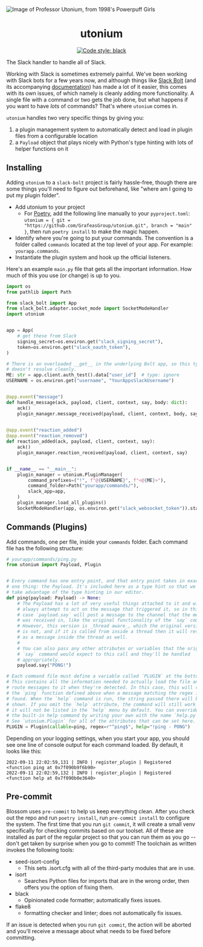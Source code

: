 ![Image of Professor Utonium, from 1998's Powerpuff Girls](https://i.imgur.com/1VsbPXJ.png)

<h1 align="center">utonium</h1>

<p align="center">
<a href="https://github.com/psf/black"><img alt="Code style: black" src="https://img.shields.io/badge/code%20style-black-000000.svg"></a>
</p>

The Slack handler to handle all of Slack.

Working with Slack is sometimes extremely painful. We've been working with Slack bots for a few years now, and although things like [Slack Bolt](https://github.com/SlackAPI/bolt-python) (and its accompanying [documentation](https://slack.dev/bolt-python/concepts)) has made a lot of it easier, this comes with its own issues, of which namely is cleanly adding more functionality. A single file with a command or two gets the job done, but what happens if you want to have _lots_ of commands? That's where `utonium` comes in.

`utonium` handles two very specific things by giving you:

1. a plugin management system to automatically detect and load in plugin files from a configurable location
2. a `Payload` object that plays nicely with Python's type hinting with lots of helper functions on it

## Installing

Adding `utonium` to a `slack-bolt` project is fairly hassle-free, though there are some things you'll need to figure out beforehand, like "where am I going to put my plugin folder".

- Add utonium to your project
  - For [Poetry](https://python-poetry.org/), add the following line manually to your `pyproject.toml`: `utonium = { git = "https://github.com/GrafeasGroup/utonium.git", branch = "main" }`, then run `poetry install` to make the magic happen.
- Identify where you're going to put your commands. The convention is a folder called `commands` located at the top level of your app. For example: `yourapp.commands`.
- Instantiate the plugin system and hook up the official listeners.

Here's an example `main.py` file that gets all the important information. How much of this you use (or change) is up to you.

```python
import os
from pathlib import Path

from slack_bolt import App
from slack_bolt.adapter.socket_mode import SocketModeHandler
import utonium


app = App(
    # get these from Slack
    signing_secret=os.environ.get("slack_signing_secret"),
    token=os.environ.get("slack_oauth_token"),
)

# There is an overloaded __get__ in the underlying Bolt app, so this type
# doesn't resolve cleanly.
ME: str = app.client.auth_test().data["user_id"]  # type: ignore
USERNAME = os.environ.get("username", "YourAppsSlackUsername")


@app.event("message")
def handle_message(ack, payload, client, context, say, body: dict):
    ack()
    plugin_manager.message_received(payload, client, context, body, say)

    
@app.event("reaction_added")
@app.event("reaction_removed")
def reaction_added(ack, payload, client, context, say):
    ack()
    plugin_manager.reaction_received(payload, client, context, say)


if __name__ == "__main__":
    plugin_manager = utonium.PluginManager(
        command_prefixes=("!", f"@{USERNAME}", f"<@{ME}>"),
        command_folder=Path("yourapp/commands/"),
        slack_app=app,
    )
    plugin_manager.load_all_plugins()
    SocketModeHandler(app, os.environ.get("slack_websocket_token")).start()
```

## Commands (Plugins)

Add commands, one per file, inside your `commands` folder. Each command file has the following structure:

```python
# yourapp/commands/ping.py
from utonium import Payload, Plugin


# Every command has one entry point, and that entry point takes in exactly
# one thing: the Payload. It's included here as a type hint so that we can
# take advantage of the type hinting in our editor.
def ping(payload: Payload) -> None:
    # The Payload has a lot of very useful things attached to it and will
    # always attempt to act on the message that triggered it, so in this
    # case `payload.say` will post a message to the channel that the message
    # was received in, like the original functionality of the `say` command.
    # However, this version is _thread aware_, which the original version
    # is not, and if it is called from inside a thread then it will respond
    # as a message inside the thread as well.
    #
    # You can also pass any other attributes or variables that the original
    # `say` command would expect to this call and they'll be handled
    # appropriately.
    payload.say("PONG!")

# Each command file must define a variable called `PLUGIN` at the bottom.
# This contains all the information needed to actually load the file and
# route messages to it when they're detected. In this case, this will run
# the `ping` function defined above when a message matching the regex is
# found. When the `help` command is run, the string passed there will be
# shown. If you omit the `help` attribute, the command will still work but
# it will not be listed in the `help` menu by default. You can override
# the built-in help command by writing your own with the name `help.py`.
# See `utonium.Plugin` for all of the attributes that can be set here.
PLUGIN = Plugin(callable=ping, regex=r"^ping$", help="!ping - PONG")
```

Depending on your logging settings, when you start your app, you should see one line of console output for each command loaded. By default, it looks like this:

```
2022-09-11 22:02:59,131 | INFO | register_plugin | Registered <function ping at 0x7f090b9f6b90>
2022-09-11 22:02:59,132 | INFO | register_plugin | Registered <function help at 0x7f090b0e3640>
```

## Pre-commit

Blossom uses `pre-commit` to help us keep everything clean. After you check out the repo and run `poetry install`, run `pre-commit install` to configure the system. The first time that you run `git commit`, it will create a small venv specifically for checking commits based on our toolset. All of these are installed as part of the regular project so that you can run them as you go -- don't get taken by surprise when you go to commit! The toolchain as written invokes the following tools:

- seed-isort-config
  - This sets .isort.cfg with all of the third-party modules that are in use.
- isort
  - Searches Python files for imports that are in the wrong order, then offers you the option of fixing them.
- black
  - Opinionated code formatter; automatically fixes issues.
- flake8
  - formatting checker and linter; does not automatically fix issues.

If an issue is detected when you run `git commit`, the action will be aborted and you'll receive a message about what needs to be fixed before committing.
